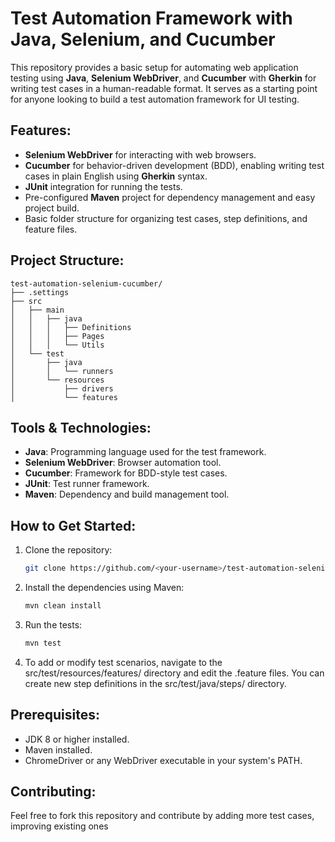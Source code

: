 # Test Automation Framework with Java, Selenium, and Cucumber

This repository provides a basic setup for automating web application testing using **Java**, **Selenium WebDriver**, and **Cucumber** with **Gherkin** for writing test cases in a human-readable format. It serves as a starting point for anyone looking to build a test automation framework for UI testing.

## Features:
- **Selenium WebDriver** for interacting with web browsers.
- **Cucumber** for behavior-driven development (BDD), enabling writing test cases in plain English using **Gherkin** syntax.
- **JUnit** integration for running the tests.
- Pre-configured **Maven** project for dependency management and easy project build.
- Basic folder structure for organizing test cases, step definitions, and feature files.

## Project Structure:
	test-automation-selenium-cucumber/
	├── .settings
	├── src
	│   ├── main
	│   │   ├── java
	│   │   │   ├── Definitions        
	│   │   │   ├── Pages             
	│   │   │   └── Utils             
	│   └── test
	│       ├── java
	│       │   └── runners           
	│       └── resources
	│           ├── drivers           
	│           └── features          

## Tools & Technologies:
- **Java**: Programming language used for the test framework.
- **Selenium WebDriver**: Browser automation tool.
- **Cucumber**: Framework for BDD-style test cases.
- **JUnit**: Test runner framework.
- **Maven**: Dependency and build management tool.

## How to Get Started:

1. Clone the repository:
   ```bash
   git clone https://github.com/<your-username>/test-automation-selenium-cucumber.git

2. Install the dependencies using Maven:
    ```bash
    mvn clean install

3. Run the tests:
    ```bash
    mvn test

4. To add or modify test scenarios, navigate to the src/test/resources/features/ directory and edit the .feature files. You can create new step definitions in the src/test/java/steps/ directory.

## Prerequisites:

- JDK 8 or higher installed.
- Maven installed.
- ChromeDriver or any WebDriver executable in your system's PATH.

## Contributing:
Feel free to fork this repository and contribute by adding more test cases, improving existing ones